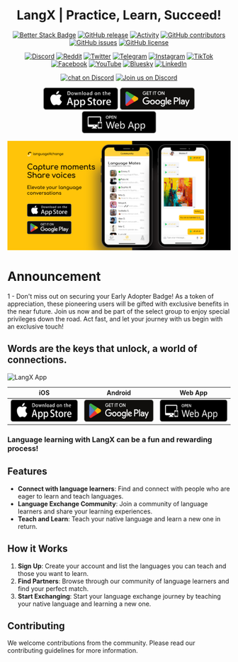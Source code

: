  <h1 align="center"> LangX | Practice, Learn, Succeed! </h1>
<p align="center">
  <a href="https://status.langx.io/" target="_blank"><img src="https://uptime.betterstack.com/status-badges/v1/monitor/vrew.svg" alt="Better Stack Badge"></a>
  <a href="https://github.com/langx/langx/releases" target="_blank"><img src="https://img.shields.io/github/release/langx/langx.svg" alt="GitHub release"></a>
  <a href="https://github.com/badges/langx/langx" target="_blank"><img src="https://img.shields.io/github/commit-activity/m/langx/langx" alt="Activity"></a>
  <a href="https://github.com/langx/langx/graphs/contributors" target="_blank"><img src="https://img.shields.io/github/contributors/langx/langx.svg" alt="GitHub contributors"></a>
  <a href="https://github.com/langx/langx/issues" target="_blank"><img src="https://img.shields.io/github/issues/langx/langx.svg" alt="GitHub issues"></a>
  <a href="https://github.com/langx/langx/blob/main/LICENSE" target="_blank"><img src="https://img.shields.io/github/license/langx/langx.svg" alt="GitHub license"></a>
</p>
<p align="center">
  <a href="https://discord.com/invite/2D3jW2YDgS" target="_blank"><img src="https://img.shields.io/badge/-Discord-5865F2?style=flat&logo=discord&logoColor=white" alt="Discord"></a>
  <a href="https://reddit.com/r/langx" target="_blank"><img src="https://img.shields.io/badge/-Reddit-FF5700?style=flat&logo=reddit&logoColor=white" alt="Reddit"></a>
  <a href="https://x.com/langx_app" target="_blank"><img src="https://img.shields.io/badge/-Twitter-1DA1F2?style=flat&logo=twitter&logoColor=white" alt="Twitter"></a>
  <a href="https://t.me/langxapp" target="_blank"><img src="https://img.shields.io/badge/-Telegram-2CA5E0?style=flat&logo=telegram&logoColor=white" alt="Telegram"></a>
  <a href="https://instagram.com/langxapp" target="_blank"><img src="https://img.shields.io/badge/-Instagram-E4405F?style=flat&logo=instagram&logoColor=white" alt="Instagram"></a>
  <a href="https://tiktok.com/@langxapp" target="_blank"><img src="https://img.shields.io/badge/-TikTok-000000?style=flat&logo=tiktok&logoColor=white" alt="TikTok"></a>
  <a href="https://www.facebook.com/langxapp" target="_blank"><img src="https://img.shields.io/badge/-Facebook-1877F2?style=flat&logo=facebook&logoColor=white" alt="Facebook"></a>
  <a href="https://www.youtube.com/@langxapp" target="_blank"><img src="https://img.shields.io/badge/-YouTube-FF0000?style=flat&logo=youtube&logoColor=white" alt="YouTube"></a>
  <a href="https://bsky.app/profile/langx.io" target="_blank"><img src="https://img.shields.io/badge/-Bluesky-1DA1F2?style=flat&logo=bluesky&logoColor=white" alt="Bluesky"></a>
  <a href="https://www.linkedin.com/products/new-chapter-technology-limited-liability-company-languagexchange-practice-learn-succeed/" target="_blank"><img src="https://img.shields.io/badge/-LinkedIn-0077B5?style=flat&logo=linkedin&logoColor=white" alt="LinkedIn"></a>
</p>
<p align="center">
  <a href="https://discord.com/invite/2D3jW2YDgS" target="_blank"><img src="https://img.shields.io/discord/1211339989967970375?logo=discord" alt="chat on Discord"></a>
  <a href="https://discord.com/invite/2D3jW2YDgS" target="_blank"><img src="https://dcbadge.vercel.app/api/server/2D3jW2YDgS?style=flat" alt="Join us on Discord"></a>
</p>
<p align="center">
  <a href='https://apps.apple.com/app/languagexchange/id6474187141' target='_blank'><img src="assets/ios.png" height="50"></a>
  <a href='https://play.google.com/store/apps/details?id=tech.newchapter.languageXchange' target='_blank'><img src="assets/android.png" height="50"></a>
  <a href='https://app.langx.io' target='_blank'><img src="assets/pwa.png" height="50"></a>
</p>
<p align="center">
  <a href="https://langx.io" target="_blank">
  <img alt="Featured Image" src="https://github.com/langx/.github/blob/main/assets/featured_image.png" />
  </a>
</p>

# Announcement

1 - Don't miss out on securing your Early Adopter Badge! As a token of appreciation, these pioneering users will be gifted with exclusive benefits in the near future. Join us now and be part of the select group to enjoy special privileges down the road. Act fast, and let your journey with us begin with an exclusive touch!

## Words are the keys that unlock, a world of connections.

![LangX App](assets/homepage-app.gif)

|                                                        iOS                                                        |                                                                   Android                                                                   |                                    Web App                                     |
| :---------------------------------------------------------------------------------------------------------------: | :-----------------------------------------------------------------------------------------------------------------------------------------: | :----------------------------------------------------------------------------: |
| [<img src="assets/ios.png" height="50" target="_blank">](https://apps.apple.com/app/languagexchange/id6474187141) | [<img src="assets/android.png" height="50" target="_blank">](https://play.google.com/store/apps/details?id=tech.newchapter.languageXchange) | [<img src="assets/pwa.png" height="50" target="_blank">](https://app.langx.io) |

### Language learning with LangX can be a fun and **rewarding process!**

## Features

- **Connect with language learners**: Find and connect with people who are eager to learn and teach languages.
- **Language Exchange Community**: Join a community of language learners and share your learning experiences.
- **Teach and Learn**: Teach your native language and learn a new one in return.

## How it Works

1. **Sign Up**: Create your account and list the languages you can teach and those you want to learn.
2. **Find Partners**: Browse through our community of language learners and find your perfect match.
3. **Start Exchanging**: Start your language exchange journey by teaching your native language and learning a new one.

## Contributing

We welcome contributions from the community. Please read our contributing guidelines for more information.
